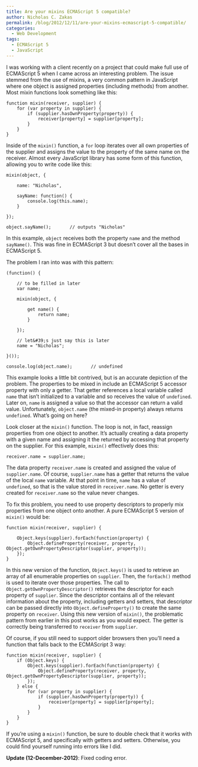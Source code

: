 ```yaml
---
title: Are your mixins ECMAScript 5 compatible?
author: Nicholas C. Zakas
permalink: /blog/2012/12/11/are-your-mixins-ecmascript-5-compatible/
categories:
  - Web Development
tags:
  - ECMAScript 5
  - JavaScript
---
```

I was working with a client recently on a project that could make full use of ECMAScript 5 when I came across an interesting problem. The issue stemmed from the use of mixins, a very common pattern in JavaScript where one object is assigned properties (including methods) from another. Most mixin functions look something like this:

    function mixin(receiver, supplier) {
        for (var property in supplier) {
            if (supplier.hasOwnProperty(property)) {
                receiver[property] = supplier[property];
            }
        }
    }

Inside of the `mixin()` function, a `for` loop iterates over all own properties of the supplier and assigns the value to the property of the same name on the receiver. Almost every JavaScript library has some form of this function, allowing you to write code like this:

    mixin(object, {
    
        name: "Nicholas",
    
        sayName: function() {
            console.log(this.name);
        }
    
    });
    
    object.sayName();       // outputs "Nicholas"

In this example, `object` receives both the property `name` and the method `sayName()`. This was fine in ECMAScript 3 but doesn&#8217;t cover all the bases in ECMAScript 5.

The problem I ran into was with this pattern:

    (function() {
    
        // to be filled in later
        var name;
    
        mixin(object, {
    
            get name() {
                return name;
            }
    
        });
    
        // let&#39;s just say this is later
        name = "Nicholas";
    
    }());
    
    console.log(object.name);       // undefined

This example looks a little bit contrived, but is an accurate depiction of the problem. The properties to be mixed in include an ECMAScript 5 accessor property with only a getter. That getter references a local variable called `name` that isn&#8217;t initialized to a variable and so receives the value of `undefined`. Later on, `name` is assigned a value so that the accessor can return a valid value. Unfortunately, `object.name` (the mixed-in property) always returns `undefined`. What&#8217;s going on here?

Look closer at the `mixin()` function. The loop is not, in fact, reassign properties from one object to another. It&#8217;s actually creating a data property with a given name and assigning it the returned by accessing that property on the supplier. For this example, `mixin()` effectively does this:

    receiver.name = supplier.name;

The data property `receiver.name` is created and assigned the value of `supplier.name`. Of course, `supplier.name` has a getter that returns the value of the local `name` variable. At that point in time, `name` has a value of `undefined`, so that is the value stored in `receiver.name`. No getter is every created for `receiver.name` so the value never changes.

To fix this problem, you need to use property descriptors to properly mix properties from one object onto another. A pure ECMAScript 5 version of `mixin()` would be:

    function mixin(receiver, supplier) {
    
        Object.keys(supplier).forEach(function(property) {
            Object.defineProperty(receiver, property, Object.getOwnPropertyDescriptor(supplier, property));
        });
    }

In this new version of the function, `Object.keys()` is used to retrieve an array of all enumerable properties on `supplier`. Then, the `forEach()` method is used to iterate over those properties. The call to `Object.getOwnPropertyDescriptor()` retrieves the descriptor for each property of `supplier`. Since the descriptor contains all of the relevant information about the property, including getters and setters, that descriptor can be passed directly into `Object.defineProperty()` to create the same property on `receiver`. Using this new version of `mixin()`, the problematic pattern from earlier in this post works as you would expect. The getter is correctly being transferred to `receiver` from `supplier`.

Of course, if you still need to support older browsers then you&#8217;ll need a function that falls back to the ECMAScript 3 way:

    function mixin(receiver, supplier) {
        if (Object.keys) {
            Object.keys(supplier).forEach(function(property) {
                Object.defineProperty(receiver, property, Object.getOwnPropertyDescriptor(supplier, property));
            });
        } else {
            for (var property in supplier) {
                if (supplier.hasOwnProperty(property)) {
                    receiver[property] = supplier[property];
                }
            }
        }
    }

If you&#8217;re using a `mixin()` function, be sure to double check that it works with ECMAScript 5, and specifically with getters and setters. Otherwise, you could find yourself running into errors like I did.

**Update (12-December-2012)**: Fixed coding error.
